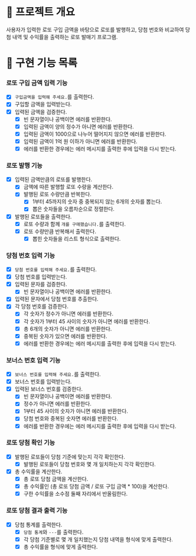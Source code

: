 # 💪 프로젝트 개요

사용자가 입력한 로또 구입 금액을 바탕으로 로또를 발행하고, 당첨 번호와 비교하여 당첨 내역 및 수익률을 출력하는 로또 발매기 프로그램.

# 📝 구현 기능 목록

### 로또 구입 금액 입력 기능

- [x] `구입금액을 입력해 주세요.`를 출력한다.
- [x] 구입할 금액을 입력받는다.
- [x] 입력된 금액을 검증한다.
  - [x] 빈 문자열이나 공백이면 에러를 반환한다.
  - [x] 입력된 금액이 양의 정수가 아니면 에러를 반환한다.
  - [x] 입력된 금액이 1000으로 나누어 떨어지지 않으면 에러를 반환한다.
  - [x] 입력된 금액이 1억 원 이하가 아니면 에러를 반환한다. 
  - [x] 에러를 반환한 경우에는 에러 메시지를 출력한 후에 입력을 다시 받는다.

### 로또 발행 기능

- [x] 입력된 금액만큼의 로또를 발행한다.
  - [x] 금액에 따른 발행할 로또 수량을 계산한다.
  - [x] 발행된 로또 수량만큼 반복한다.
    - [x] 1부터 45까지의 숫자 중 중복되지 않는 6개의 숫자를 뽑는다.
    - [x] 뽑은 숫자들을 오름차순으로 정렬한다.
- [x] 발행된 로또들을 출력한다.
  - [x] 로또 수량과 함께 `개를 구매했습니다.`를 출력한다.
  - [x] 로또 수량만큼 반복해서 출력한다.
    - [x] 뽑힌 숫자들을 리스트 형식으로 출력한다.

### 당첨 번호 입력 기능

- [x] `당첨 번호를 입력해 주세요.`를 출력한다.
- [x] 당첨 번호를 입력받는다.
- [x] 입력된 문자를 검증한다.
  - [x] 빈 문자열이나 공백이면 에러를 반환한다.
- [x] 입력된 문자에서 당첨 번호를 추출한다.
- [x] 각 당첨 번호를 검증한다.
  - [x] 각 숫자가 정수가 아니면 에러를 반환한다.
  - [x] 각 숫자가 1부터 45 사이의 숫자가 아니면 에러를 반환한다.
  - [x] 총 6개의 숫자가 아니면 에러를 반환한다.
  - [x] 중복된 숫자가 있으면 에러를 반환한다.
  - [x] 에러를 반환한 경우에는 에러 메시지를 출력한 후에 입력을 다시 받는다.

### 보너스 번호 입력 기능

- [x] `보너스 번호를 입력해 주세요.`를 출력한다.
- [x] 보너스 번호를 입력받는다.
- [x] 입력된 보너스 번호를 검증한다.
  - [x] 빈 문자열이나 공백이면 에러를 반환한다.
  - [x] 정수가 아니면 에러를 반환한다.
  - [x] 1부터 45 사이의 숫자가 아니면 에러를 반환한다.
  - [x] 당첨 번호와 중복된 숫자면 에러를 반환한다.
  - [x] 에러를 반환한 경우에는 에러 메시지를 출력한 후에 입력을 다시 받는다.

### 로또 당첨 확인 기능

- [x] 발행된 로또들이 당첨 기준에 맞는지 각각 확인한다.
  - [x] 발행된 로또들이 당첨 번호와 몇 개 일치하는지 각각 확인한다.
- [x] 총 수익률을 계산한다.
  - [x] 총 로또 당첨 금액을 계산한다. 
  - [x] 총 수익률인 (총 로또 당첨 금액 / 로또 구입 금액 * 100)을 계산한다. 
  - [x] 구한 수익률을 소수점 둘째 자리에서 반올림한다.

### 로또 당첨 결과 출력 기능

- [x] 당첨 통계를 출력한다.
  - [x] `당첨 통계`와 `---`를 출력한다. 
  - [x] 각 당첨 기준별로 몇 개 일치했는지 당첨 내역을 형식에 맞게 출력한다.
  - [x] 총 수익률을 형식에 맞게 출력한다.